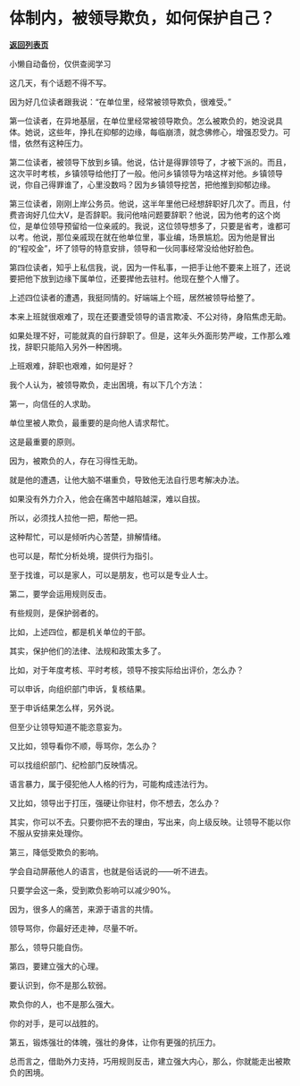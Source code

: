 # 体制内，被领导欺负，如何保护自己？

[**返回列表页**](/gzh/费曼的小茶馆)

小懒自动备份，仅供查阅学习

这几天，有个话题不得不写。

  

因为好几位读者跟我说：“在单位里，经常被领导欺负，很难受。”

  

第一位读者，在异地基层，在单位里经常被领导欺负。怎么被欺负的，她没说具体。她说，这些年，挣扎在抑郁的边缘，每临崩溃，就念佛修心，增强忍受力。可惜，依然有这种压力。

  

第二位读者，被领导下放到乡镇。他说，估计是得罪领导了，才被下派的。而且，这次平时考核，乡镇领导给他打了一般。他问乡镇领导为啥这样对他。乡镇领导说，你自己得罪谁了，心里没数吗？因为乡镇领导挖苦，把他推到抑郁边缘。

  

第三位读者，刚刚上岸公务员。他说，这半年里他已经想辞职好几次了。而且，付费咨询好几位大V，是否辞职。我问他啥问题要辞职？他说，因为他考的这个岗位，是单位领导预留给一位亲戚的。我说，这位领导想多了，只要是省考，谁都可以考。他说，那位亲戚现在就在他单位里，事业编，场景尴尬。因为他是冒出的“程咬金”，坏了领导的特意安排，领导和一伙同事经常没给他好脸色。

  

第四位读者，知乎上私信我，说，因为一件私事，一把手让他不要来上班了，还说要把他下放到边缘下属单位，还要撵他去驻村。他现在整个人懵了。

  

上述四位读者的遭遇，我挺同情的。好端端上个班，居然被领导给整了。

  

本来上班就很艰难了，现在还要遭受领导的语言欺凌、不公对待，身陷焦虑无助。

  

如果处理不好，可能就真的自行辞职了。但是，这年头外面形势严峻，工作那么难找，辞职只能陷入另外一种困境。

  

上班艰难，辞职也艰难，如何是好？

  

我个人认为，被领导欺负，走出困境，有以下几个方法：

  

第一，向信任的人求助。

  

单位里被人欺负，最重要的是向他人请求帮忙。

  

这是最重要的原则。

  

因为，被欺负的人，存在习得性无助。

  

就是他的遭遇，让他大脑不堪重负，导致他无法自行思考解决办法。

  

如果没有外力介入，他会在痛苦中越陷越深，难以自拔。

  

所以，必须找人拉他一把，帮他一把。

  

这种帮忙，可以是倾听内心苦楚，排解情绪。

  

也可以是，帮忙分析处境，提供行为指引。

  

至于找谁，可以是家人，可以是朋友，也可以是专业人士。

  

第二，要学会运用规则反击。

  

有些规则，是保护弱者的。

  

比如，上述四位，都是机关单位的干部。

  

其实，保护他们的法律、法规和政策太多了。

  

比如，对于年度考核、平时考核，领导不按实际给出评价，怎么办？

  

可以申诉，向组织部门申诉，复核结果。

  

至于申诉结果怎么样，另外说。

  

但至少让领导知道不能恣意妄为。

  

又比如，领导看你不顺，辱骂你，怎么办？

  

可以找组织部门、纪检部门反映情况。

  

语言暴力，属于侵犯他人人格的行为，可能构成违法行为。

  

又比如，领导出于打压，强硬让你驻村，你不想去，怎么办？

  

其实，你可以不去。只要你把不去的理由，写出来，向上级反映。让领导不能以你不服从安排来处理你。

  

第三，降低受欺负的影响。

  

学会自动屏蔽他人的语言，也就是俗话说的——听不进去。

  

只要学会这一条，受到欺负影响可以减少90%。

  

因为，很多人的痛苦，来源于语言的共情。

  

领导骂你，你最好还走神，尽量不听。

  

那么，领导只能自伤。

  

第四，要建立强大的心理。

  

要认识到，你不是那么软弱。

  

欺负你的人，也不是那么强大。

  

你的对手，是可以战胜的。

  

第五，锻炼强壮的体魄，强壮的身体，让你有更强的抗压力。

  

总而言之，借助外力支持，巧用规则反击，建立强大内心，那么，你就能走出被欺负的困境。

